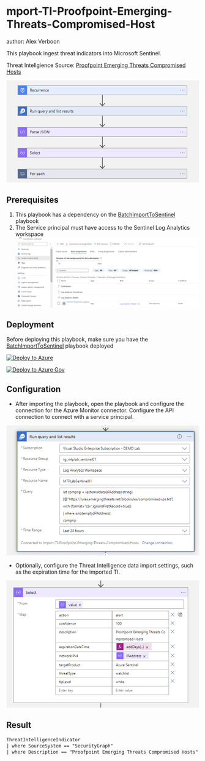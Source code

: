# mport-TI-Proofpoint-Emerging-Threats-Compromised-Host

author: Alex Verboon

This playbook ingest threat indicators into Microsoft Sentinel.

Threat Intellgience Source: [Proofpoint Emerging Threats Compromised Hosts](https://rules.emergingthreats.net/blockrules/compromised-ips.txt) 

![Playbook](./images/pb_flow.png)

## Prerequisites

1. This playbook has a dependency on the [BatchImportToSentinel](../TIBatchImportSentinel/readme.md) playbook
2. The Service principal must have access to the Sentinel Log Analytics workspace
![Service Principal workspace permissions](./images/la_app_permissions.png)

## Deployment

Before deploying this playbook, make sure you have the [BatchImportToSentinel](../TIBatchImportSentinel/readme.md) playbook deployed

[![Deploy to Azure](https://aka.ms/deploytoazurebutton)](https://portal.azure.com/#create/Microsoft.Template/uri/https%3A%2F%2Fraw.githubusercontent.com%2Falexverboon%2FSentinel-Content-Dev%2Fmain%2FPlaybooks%2FImport-TI-Proofpoint-Emerging-Threats-Compromised-Hosts%2Fazuredeploy.json)

[![Deploy to Azure Gov](https://aka.ms/deploytoazuregovbutton)](https://portal.azure.us/#create/Microsoft.Template/uri/https%3A%2F%2Fraw.githubusercontent.com%2Falexverboon%2FSentinel-Content-Dev%2Fmain%2FPlaybooks%2FImport-TI-Proofpoint-Emerging-Threats-Compromised-Hosts%2Fazuredeploy.json)

## Configuration

* After importing the playbook, open the playbook and configure the connection for the Azure Monitor connector. Configure the API connection to connect with a service principal.

![Azure Monitor Connection](./images/azuremonitor-connection.png)

* Optionally, configure the Threat Intelligence data import settings, such as the expiration time for the imported TI.

![TI settings](./images/ti_data.png)


## Result


```kusto
ThreatIntelligenceIndicator
| where SourceSystem == "SecurityGraph"
| where Description == "Proofpoint Emerging Threats Compromised Hosts"
```


